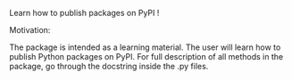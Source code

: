 Learn how to publish packages on PyPI !

Motivation:

The package is intended as a learning material.
The user will learn how to publish Python packages on PyPI.
For full description of all methods in the package, go through the docstring inside the .py files.